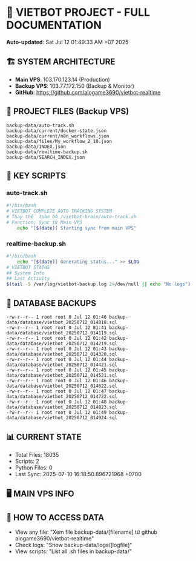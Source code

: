 # 🤖 VIETBOT PROJECT - FULL DOCUMENTATION
**Auto-updated**: Sat Jul 12 01:49:33 AM +07 2025

## 🏗️ SYSTEM ARCHITECTURE
- **Main VPS**: 103.170.123.14 (Production)
- **Backup VPS**: 103.77.172.150 (Backup & Monitor)
- **GitHub**: https://github.com/alogame3690/vietbot-realtime

## 📁 PROJECT FILES (Backup VPS)
```
backup-data/auto-track.sh
backup-data/current/docker-state.json
backup-data/current/n8n_workflows.json
backup-data/files/My_workflow_2_10.json
backup-data/INDEX.json
backup-data/realtime-backup.sh
backup-data/SEARCH_INDEX.json
```

## 🔧 KEY SCRIPTS
### auto-track.sh
```bash
#!/bin/bash
# VIETBOT COMPLETE AUTO TRACKING SYSTEM
# Thay thế toàn bộ /vietbot-brain/auto-track.sh
# Function: Sync từ Main VPS
    echo "[$(date)] Starting sync from main VPS"
```
### realtime-backup.sh
```bash
#!/bin/bash
    echo "[$(date)] Generating status..." >> $LOG
# VIETBOT STATUS
## System Info
## Last Activity
$(tail -5 /var/log/vietbot-backup.log 2>/dev/null || echo "No logs")
```

## 💾 DATABASE BACKUPS
```
-rw-r--r-- 1 root root 0 Jul 12 01:40 backup-data/database/vietbot_20250712_014018.sql
-rw-r--r-- 1 root root 0 Jul 12 01:41 backup-data/database/vietbot_20250712_014119.sql
-rw-r--r-- 1 root root 0 Jul 12 01:42 backup-data/database/vietbot_20250712_014219.sql
-rw-r--r-- 1 root root 0 Jul 12 01:43 backup-data/database/vietbot_20250712_014320.sql
-rw-r--r-- 1 root root 0 Jul 12 01:44 backup-data/database/vietbot_20250712_014421.sql
-rw-r--r-- 1 root root 0 Jul 12 01:45 backup-data/database/vietbot_20250712_014521.sql
-rw-r--r-- 1 root root 0 Jul 12 01:46 backup-data/database/vietbot_20250712_014622.sql
-rw-r--r-- 1 root root 0 Jul 12 01:47 backup-data/database/vietbot_20250712_014722.sql
-rw-r--r-- 1 root root 0 Jul 12 01:48 backup-data/database/vietbot_20250712_014823.sql
-rw-r--r-- 1 root root 0 Jul 12 01:49 backup-data/database/vietbot_20250712_014924.sql
```

## 📊 CURRENT STATE
- Total Files: 18035
- Scripts: 2
- Python Files: 0
- Last Sync: 2025-07-10 16:18:50.896721968 +0700

## 🖥️ MAIN VPS INFO


## 🚨 HOW TO ACCESS DATA
- View any file: "Xem file backup-data/[filename] từ github alogame3690/vietbot-realtime"
- Check logs: "Show backup-data/logs/[logfile]"
- View scripts: "List all .sh files in backup-data/"

